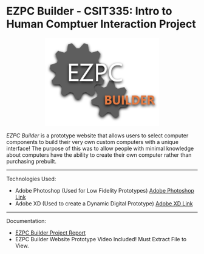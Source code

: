 # EZPC Builder - CSIT335: Intro to Human Comptuer Interaction Project

<div align = "center">
	<img src = "https://github.com/artsky-bot/ezpcbuilder_finalproject/blob/main/EZPC%20Builder%20Logo.png?raw=true" alt = "Swift Care" width = "300px"/>
</div>



*EZPC Builder* is a prototype website that allows users to select computer components to build their very own custom computers with a unique interface! The purpose of this was to allow people with minimal knowledge about computers have the ability to create their own computer rather than purchasing prebuilt.

---
Technologies Used:
- Adobe Photoshop (Used for Low Fidelity Prototypes) [Adobe Photoshop Link](https://www.adobe.com/products/photoshop/landpa.html?sdid=KKQIN&mv=search&kw=photoshop&ef_id=Cj0KCQjw78yFBhCZARIsAOxgSx2r4CvSX8cSU9-jtTRYBJY6iLj8J4Deb2M4GrqmzLDFuRq5mavus4YaAuKfEALw_wcB:G:s&s_kwcid=AL!3085!3!522507805137!e!!g!!adobe%20photoshop)
- Adobe XD (Used to create a Dynamic Digital Prototype) [Adobe XD Link](https://www.adobe.com/products/xd.html)

---
Documentation:
- [EZPC Builder Project Report](https://github.com/artsky-bot/ezpcbuilder_finalproject/blob/main/CSIT335%20-%20Project%20Report%20-%20Arthur%20Levitsky.pdf)
- EZPC Builder Website Prototype Video Included! Must Extract File to View.
